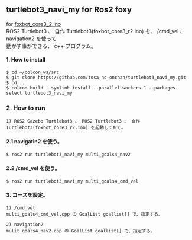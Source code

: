 ## turtlebot3_navi_my for Ros2 foxy  
  
  for [foxbot_core3_2.ino](https://github.com/tosa-no-onchan/foxbot_core3)  
  ROS2 Turtlebot3 、 自作 Turtlebot3(foxbot_core3_r2.ino) を、 /cmd_vel 、 navigation2 を使って  
  動かす事ができる、 c++ プログラム。  
  
#### 1. How to install  

    $ cd ~/colcon_ws/src    
    $ git clone https://github.com/tosa-no-onchan/turtlebot3_navi_my.git    
    $ cd ..    
    $ colcon build --symlink-install --parallel-workers 1 --packages-select turtlebot3_navi_my  

### 2. How to run  

    1) ROS2 Gazebo Turtlebot3 、 ROS2 Turtlebot3 、 自作 Turtlebot3(foxbot_core3_r2.ino) を起動しておく。  

#### 2.1 navigatin2 を使う。  

    $ ros2 run turtlebot3_navi_my multi_goals4_nav2  

#### 2.2 /cmd_vel を使う。  

    $ ros2 run turtlebot3_navi_my multi_goals4_cmd_vel
  
#### 3. コースを設定。  

    1) /cmd_vel  
    multi_goals4_cmd_vel.cpp の GoalList goallist[] で、指定する。  

    2) navigation2  
    mulit_goals4_nav2.cpp の GoalList goallist[] で、指定する。  
